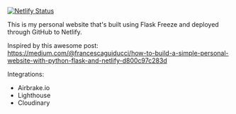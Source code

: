 [![Netlify Status](https://api.netlify.com/api/v1/badges/0a5fef6a-52c3-4503-a9dc-27781619875f/deploy-status)](https://app.netlify.com/sites/andrewtryder/deploys)

This is my personal website that's built using Flask Freeze and deployed through GitHub to Netlify.

Inspired by this awesome post: https://medium.com/@francescaguiducci/how-to-build-a-simple-personal-website-with-python-flask-and-netlify-d800c97c283d

Integrations:
- Airbrake.io
- Lighthouse
- Cloudinary